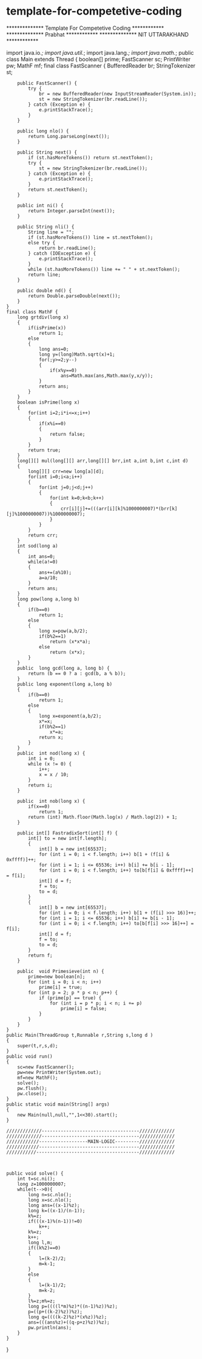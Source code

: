 # template-for-competetive-coding









************** Template For Competetive Coding     ************
**************           Prabhat                  ************
**************        NIT UTTARAKHAND             ************





import java.io.*;
import java.util.*;
import java.lang.*;
import java.math.*;
public class Main extends Thread  {
    boolean[] prime;
    FastScanner sc;
    PrintWriter pw;
    MathF mf;
    final class FastScanner {
        BufferedReader br;
        StringTokenizer st;

        public FastScanner() {
            try {
                br = new BufferedReader(new InputStreamReader(System.in));
                st = new StringTokenizer(br.readLine());
            } catch (Exception e) {
                e.printStackTrace();
            }
        }

        public long nlo() {
            return Long.parseLong(next());
        }

        public String next() {
            if (st.hasMoreTokens()) return st.nextToken();
            try {
                st = new StringTokenizer(br.readLine());
            } catch (Exception e) {
                e.printStackTrace();
            }
            return st.nextToken();
        }

        public int ni() {
            return Integer.parseInt(next());
        }

        public String nli() {
            String line = "";
            if (st.hasMoreTokens()) line = st.nextToken();
            else try {
                return br.readLine();
            } catch (IOException e) {
                e.printStackTrace();
            }
            while (st.hasMoreTokens()) line += " " + st.nextToken();
            return line;
        }

        public double nd() {
            return Double.parseDouble(next());
        }
    }
    final class MathF {
        long grtdiv(long x)
        {
            if(isPrime(x))
                return 1;
            else
            {
                long ans=0;
                long y=(long)Math.sqrt(x)+1;
                for(;y>=2;y--)
                {
                    if(x%y==0)
                        ans=Math.max(ans,Math.max(y,x/y));
                }
                return ans;
            }
        }
        boolean isPrime(long x)
        {
            for(int i=2;i*i<=x;i++)
            {
                if(x%i==0)
                {
                    return false;
                }
            }
            return true;
        }
        long[][] mul(long[][] arr,long[][] brr,int a,int b,int c,int d)
        {
            long[][] crr=new long[a][d];
            for(int i=0;i<a;i++)
            {
                for(int j=0;j<d;j++)
                {
                    for(int k=0;k<b;k++)
                    {
                        crr[i][j]+=(((arr[i][k]%1000000007)*(brr[k][j]%1000000007))%1000000007);
                    }
                }
            }
            return crr;
        }
        int sod(long a)
        {
            int ans=0;
            while(a!=0)
            {
                ans+=(a%10);
                a=a/10;
            }
            return ans;
        }
        long pow(long a,long b)
        {
            if(b==0)
                return 1;
            else
            {
                long x=pow(a,b/2);
                if(b%2==1)
                    return (x*x*a);
                else
                    return (x*x);
            }
        }
        public  long gcd(long a, long b) {
            return (b == 0 ? a : gcd(b, a % b));
        }
        public long exponent(long a,long b)
        {
            if(b==0)
                return 1;
            else
            {
                long x=exponent(a,b/2);
                x*=x;
                if(b%2==1)
                    x*=a;
                return x;
            }
        }
        public  int nod(long x) {
            int i = 0;
            while (x != 0) {
                i++;
                x = x / 10;
            }
            return i;
        }

        public  int nob(long x) {
            if(x==0)
                return 1;
            return (int) Math.floor(Math.log(x) / Math.log(2)) + 1;
        }

        public int[] FastradixSort(int[] f) {
            int[] to = new int[f.length];
            {
                int[] b = new int[65537];
                for (int i = 0; i < f.length; i++) b[1 + (f[i] & 0xffff)]++;
                for (int i = 1; i <= 65536; i++) b[i] += b[i - 1];
                for (int i = 0; i < f.length; i++) to[b[f[i] & 0xffff]++] = f[i];
                int[] d = f;
                f = to;
                to = d;
            }
            {
                int[] b = new int[65537];
                for (int i = 0; i < f.length; i++) b[1 + (f[i] >>> 16)]++;
                for (int i = 1; i <= 65536; i++) b[i] += b[i - 1];
                for (int i = 0; i < f.length; i++) to[b[f[i] >>> 16]++] = f[i];
                int[] d = f;
                f = to;
                to = d;
            }
            return f;
        }

        public  void Primesieve(int n) {
            prime=new boolean[n];
            for (int i = 0; i < n; i++)
                prime[i] = true;
            for (int p = 2; p * p < n; p++) {
                if (prime[p] == true) {
                    for (int i = p * p; i < n; i += p)
                        prime[i] = false;
                }
            }
        }
    }
    public Main(ThreadGroup t,Runnable r,String s,long d )
    {
        super(t,r,s,d);
    }
    public void run()
    {
        sc=new FastScanner();
        pw=new PrintWriter(System.out);
        mf=new MathF();
        solve();
        pw.flush();
        pw.close();
    }
    public static void main(String[] args)
    {
        new Main(null,null,"",1<<30).start();
    }

    /////////////------------------------------------/////////////
    /////////////------------------------------------/////////////
    ////////////------------------MAIN-LOGIC---------/////////////
    ////////////-------------------------------------/////////////
    ///////////--------------------------------------/////////////



    public void solve() {
        int t=sc.ni();
        long z=1000000007;
        while(t-->0){
            long n=sc.nlo();
            long x=sc.nlo();
            long ans=((x-1)%z);
            long k=((x-1)/(n-1));
            k%=z;
            if(((x-1)%(n-1))!=0)
                k++;
            k%=z;
            k++;
            long l,m;
            if((k%2)==0)
            {
                l=(k-2)/2;
                m=k-1;
            }
            else
            {
                l=(k-1)/2;
                m=k-2;
            }
            l%=z;m%=z;
            long p=((((l*m)%z)*((n-1)%z))%z);
            p=((p+((k-2)%z))%z);
            long q=((((k-2)%z)*(x%z))%z);
            ans=(((ans%z)+((q-p+z)%z))%z);
            pw.println(ans);
        }
    }
}
